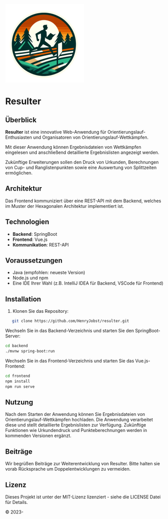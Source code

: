 <img src="Logo_Resulter.png" alt="Resulter Logo" width="250"/>

# **Resulter**

## Überblick

**Resulter** ist eine innovative Web-Anwendung für Orientierungslauf-Enthusiasten und Organisatoren von
Orientierungslauf-Wettkämpfen.

Mit dieser Anwendung können Ergebnisdateien von Wettkämpfen eingelesen und anschließend detaillierte Ergebnislisten
angezeigt werden.

Zukünftige Erweiterungen sollen den Druck von Urkunden, Berechnungen von Cup- und Ranglistenpunkten sowie eine
Auswertung von Splittzeiten ermöglichen.

## Architektur

Das Frontend kommuniziert über eine REST-API mit dem Backend, welches im Muster der Hexagonalen Architektur
implementiert ist.

## Technologien

- **Backend**: SpringBoot
- **Frontend**: Vue.js
- **Kommunikation**: REST-API

## Voraussetzungen

- Java (empfohlen: neueste Version)
- Node.js und npm
- Eine IDE Ihrer Wahl (z.B. IntelliJ IDEA für Backend, VSCode für Frontend)

## Installation

1. Klonen Sie das Repository:

```bash
   git clone https://github.com/HenryJobst/resulter.git
````

Wechseln Sie in das Backend-Verzeichnis und starten Sie den SpringBoot-Server:

```bash
cd backend
./mvnw spring-boot:run
```

Wechseln Sie in das Frontend-Verzeichnis und starten Sie das Vue.js-Frontend:

```bash
cd frontend
npm install
npm run serve
```

## Nutzung

Nach dem Starten der Anwendung können Sie Ergebnisdateien von Orientierungslauf-Wettkämpfen hochladen. Die Anwendung
verarbeitet diese und stellt detaillierte Ergebnislisten zur Verfügung. Zukünftige Funktionen wie Urkundendruck und
Punkteberechnungen werden in kommenden Versionen ergänzt.

## Beiträge

Wir begrüßen Beiträge zur Weiterentwicklung von Resulter. Bitte halten sie vorab Rücksprache um Doppelentwicklungen zu
vermeiden.

## Lizenz

Dieses Projekt ist unter der MIT-Lizenz lizenziert - siehe die LICENSE Datei für Details.

© 2023-
